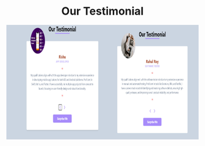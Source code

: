 <h1 align = 'center'> Our Testimonial</h1>
<img align = "left" alt "Img" width="900" height="300" src= "image.jpg">

